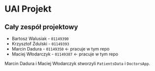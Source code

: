 # UAI Projekt

## Cały zespół projektowy

* Bartosz Walusiak - `01149390`
* Krzysztof Zdulski - `01149393`
* Marcin Dadura - `01149350` <- pracuje w tym repo
* Maciej Włodarczyk - `01149387` <- pracuje w tym repo


Marcin Dadura i Maciej Włodarczyk stworzyli `PatientsData` i `DoctorsApp`.
